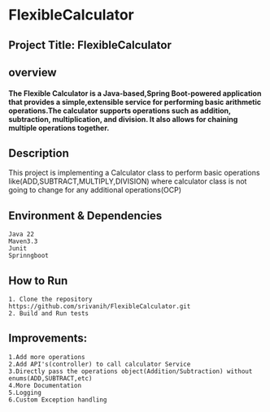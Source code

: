 # FlexibleCalculator

## **Project Title:** FlexibleCalculator

## overview

#### The Flexible Calculator is a Java-based,Spring Boot-powered application that provides a simple,extensible service for performing basic arithmetic operations.The calculator supports operations such as addition, subtraction, multiplication, and division. It also allows for chaining multiple operations together.

## Description

This project is implementing a Calculator class to perform basic operations like(ADD,SUBTRACT,MULTIPLY,DIVISION)
where calculator class is not going to change for any additional operations(OCP)

## Environment & Dependencies

    Java 22
    Maven3.3
    Junit
    Sprinngboot

## How to Run

    1. Clone the repository  https://github.com/srivanih/FlexibleCalculator.git
    2. Build and Run tests

## Improvements:
  
    1.Add more operations
    2.Add API's(controller) to call calculator Service
    3.Directly pass the operations object(Addition/Subtraction) without enums(ADD,SUBTRACT,etc)
    4.More Documentation
    5.Logging
    6.Custom Exception handling



